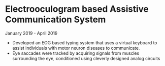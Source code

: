 # Electrooculogram based Assistive Communication System
January 2019 - April 2019

* Developed an EOG based typing system that uses a virtual keyboard to assist individuals with motor neuron diseases to  communicate.
* Eye saccades were tracked by acquiring signals from muscles surrounding the eye, conditioned using cleverly designed analog circuits
